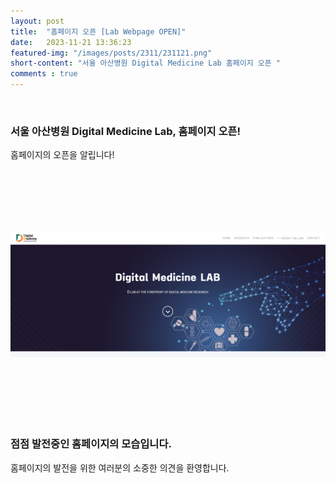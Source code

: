 ```yaml
---
layout: post
title:  "홈페이지 오픈 [Lab Webpage OPEN]"
date:   2023-11-21 13:36:23
featured-img: "/images/posts/2311/231121.png"
short-content: "서울 아산병원 Digital Medicine Lab 홈페이지 오픈 "
comments : true
---
```




<span class="image featured"><img src="/images/posts/2311/231121.png" alt=""></span>

### 서울 아산병원 Digital Medicine Lab, 홈페이지 오픈!
홈페이지의 오픈을 알립니다! 

<span class="image featured"><img src="/images/posts/2311/new_231121.PNG" alt="" style='height: 400px; object-fit: contain;'></span>

### 점점 발전중인 홈페이지의 모습입니다.  
홈페이지의 발전을 위한 여러분의 소중한 의견을 환영합니다.